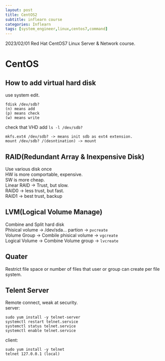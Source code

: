 ```yaml
---
layout: post
title: CentOS2
subtitle: inflearn course
categories: Inflearn
tags: [system_engineer,linux,centos7,command]
---
```

  
2023/02/01 Red Hat CentOS7 Linux Server & Network course.  
  
# CentOS  
## How to add virtual hard disk
use system edit.  
```
fdisk /dev/sdb?
(n) means add
(p) means check
(w) means write
```
check that VHD add `ls -l /dev/sdb?`  
```
mkfs.ext4 /dev/sdb? -> means init sdb as ext4 extension.
mount /dev/sdb? /(desntination) -> mount
```
  
## RAID(Redundant Array & Inexpensive Disk)
Use various disk once  
HW is more comportable, expensive.  
SW is more cheap.  
Linear RAID -> Trust, but slow.  
RAID0 -> less trust, but fast.  
RAID1 -> best trust, backup  
  
## LVM(Logical Volume Manage)
Combine and Split hard disk  
Phisical volume -> /dev/sda... partion -> `pvcreate`  
Volume Group -> Combile phisical volume -> `vgcreate`  
Logical Volume -> Combine Volume group -> `lvcreate`
  
  
## Quater
Restrict file space or number of files that user or group can create per file system.  
  
## Telent Server  
Remote connect, weak at security.  
server:  
```
sudo yum install -y telnet-server
systemctl restart telnet.service
systemctl status telnet.service
systemctl enable telnet.service
```
  
client:
```
sudo yum install -y telnet
telnet 127.0.0.1 (local)
```
